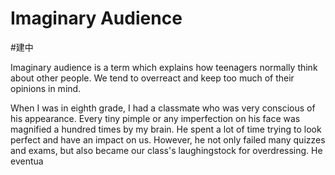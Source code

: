 # Imaginary Audience
#建中 

Imaginary audience is a term which explains how teenagers normally think about other people. We tend to overreact and keep too much of their opinions in mind.

When I was in eighth grade, I had a classmate who was very conscious of his appearance. Every tiny pimple or any imperfection on his face was magnified a hundred times by my brain. He spent a lot of time trying to look perfect and have an impact on us. However, he not only failed many quizzes and exams, but also became our class's laughingstock for overdressing. He eventua